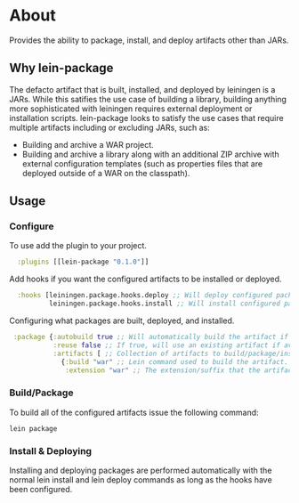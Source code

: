 # About

Provides the ability to package, install, and deploy artifacts other than JARs.

## Why lein-package

The defacto artifact that is built, installed, and deployed by leiningen is a JARs.  While this satifies the use case of building a library, building anything more sophisticated with leiningen requires external deployment or installation scripts.  lein-package looks to satisfy the use cases that require multiple artifacts including or excluding JARs, such as:

+ Building and archive a WAR project.
+ Building and archive a library along with an additional ZIP archive with external configuration templates (such as properties files that are deployed outside of a WAR on the classpath).

## Usage

### Configure
To use add the plugin to your project.

```clojure
  :plugins [[lein-package "0.1.0"]]
```

Add hooks if you want the configured artifacts to be installed or deployed.

```clojure
  :hooks [leiningen.package.hooks.deploy ;; Will deploy configured packages to remote repos when lein deploy is issued
          leiningen.package.hooks.install ;; Will install configured packages to local repo when lein install is issued.]
```

Configuring what packages are built, deployed, and installed.

```clojure
 :package {:autobuild true ;; Will automatically build the artifact if it does not exist.
           :reuse false ;; If true, will use an existing artifact if available, else will build it if autobuild is true.
           :artifacts [ ;; Collection of artifacts to build/package/install/deploy
             {:build "war" ;; Lein command used to build the artifact. e.g ring war, ring uberwar, war, assemble
              :extension "war" ;; The extension/suffix that the artifact file can be identified by. (:todo regex)}]}
```
 
### Build/Package
To build all of the configured artifacts issue the following command:

```
lein package
```

### Install & Deploying
Installing and deploying packages are performed automatically with the normal lein install and lein deploy commands as long as the hooks have been configured.